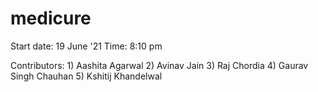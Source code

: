 # medicure

Start date: 19 June '21
Time: 8:10 pm

Contributors:
    1) Aashita Agarwal
    2) Avinav Jain
    3) Raj Chordia
    4) Gaurav Singh Chauhan 
    5) Kshitij Khandelwal